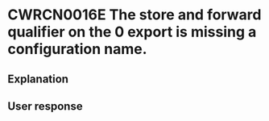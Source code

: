 # CWRCN0016E The store and forward qualifier on the 0 export is missing a configuration name.

## Explanation

## User response